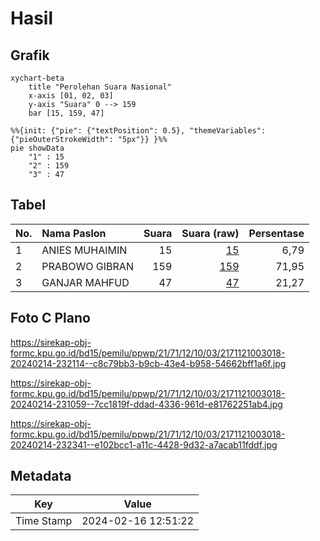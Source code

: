 # Hasil

## Grafik

```mermaid
xychart-beta
    title "Perolehan Suara Nasional"
    x-axis [01, 02, 03]
    y-axis "Suara" 0 --> 159
    bar [15, 159, 47]
```

```mermaid
%%{init: {"pie": {"textPosition": 0.5}, "themeVariables": {"pieOuterStrokeWidth": "5px"}} }%%
pie showData
    "1" : 15
    "2" : 159
    "3" : 47
```

## Tabel

| No. | Nama Paslon    | Suara | Suara (raw) | Persentase |
|:--- |:-------------- | -----:| -----------:| ----------:|
| 1   | ANIES MUHAIMIN | 15    | [15][p-1]   | 6,79       |
| 2   | PRABOWO GIBRAN | 159   | [159][p-2]  | 71,95      |
| 3   | GANJAR MAHFUD  | 47    | [47][p-3]   | 21,27      |


[p-1]: https://github.com/gigit-pemilu/pemilu-2024/blob/main/pilpres/hitung-suara/sub/21-kepulauan-riau/sub/71-kota-batam/sub/12-batu-aji/sub/1003-kibing/sub/018-tps/sub/paslon-1.txt
[p-2]: https://github.com/gigit-pemilu/pemilu-2024/blob/main/pilpres/hitung-suara/sub/21-kepulauan-riau/sub/71-kota-batam/sub/12-batu-aji/sub/1003-kibing/sub/018-tps/sub/paslon-2.txt
[p-3]: https://github.com/gigit-pemilu/pemilu-2024/blob/main/pilpres/hitung-suara/sub/21-kepulauan-riau/sub/71-kota-batam/sub/12-batu-aji/sub/1003-kibing/sub/018-tps/sub/paslon-3.txt

## Foto C Plano

https://sirekap-obj-formc.kpu.go.id/bd15/pemilu/ppwp/21/71/12/10/03/2171121003018-20240214-232114--c8c79bb3-b9cb-43e4-b958-54662bff1a6f.jpg

https://sirekap-obj-formc.kpu.go.id/bd15/pemilu/ppwp/21/71/12/10/03/2171121003018-20240214-231059--7cc1819f-ddad-4336-961d-e81762251ab4.jpg

https://sirekap-obj-formc.kpu.go.id/bd15/pemilu/ppwp/21/71/12/10/03/2171121003018-20240214-232341--e102bcc1-a11c-4428-9d32-a7acab11fddf.jpg


## Metadata

| Key        | Value               |
| ---------- | ------------------- |
| Time Stamp | 2024-02-16 12:51:22 |



